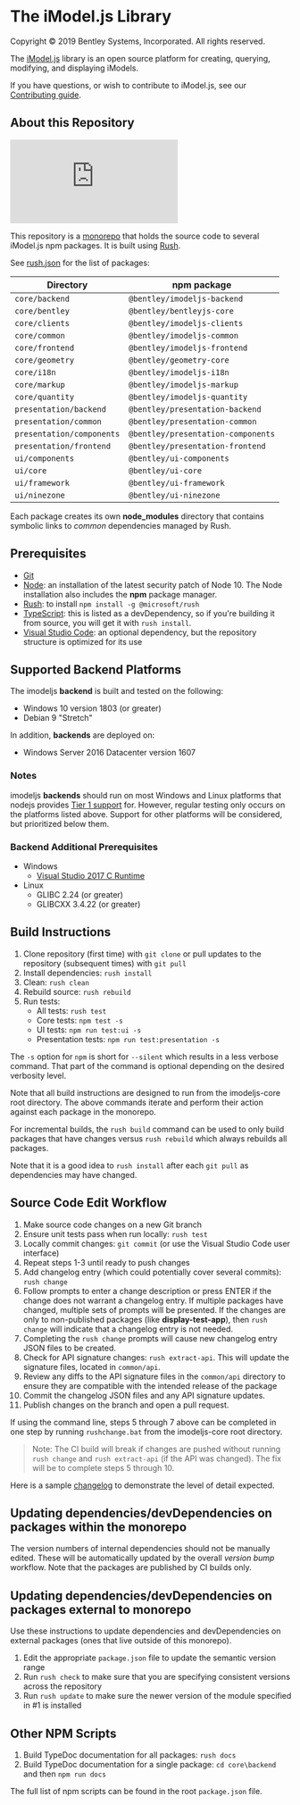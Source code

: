 ﻿# The iModel.js Library

Copyright © 2019 Bentley Systems, Incorporated. All rights reserved.

The [iModel.js](http://imodeljs.org) library is an open source platform for creating, querying, modifying, and displaying iModels.

If you have questions, or wish to contribute to iModel.js, see our [Contributing guide](./CONTRIBUTING.md).

## About this Repository

[![Build status](https://dev.azure.com/imodeljs/imodeljs/_apis/build/status/iModel.js)](https://dev.azure.com/imodeljs/imodeljs/_build/latest?definitionId=1)

This repository is a [monorepo](https://en.wikipedia.org/wiki/Monorepo) that holds the source code to several iModel.js npm packages. It is built using [Rush](http://rushjs.io/).

See [rush.json](./rush.json) for the list of packages:

| Directory | npm package
| ---- | ---
| `core/backend` | `@bentley/imodeljs-backend`
| `core/bentley` | `@bentley/bentleyjs-core`
| `core/clients` | `@bentley/imodeljs-clients`
| `core/common` | `@bentley/imodeljs-common`
| `core/frontend` | `@bentley/imodeljs-frontend`
| `core/geometry` | `@bentley/geometry-core`
| `core/i18n` | `@bentley/imodeljs-i18n`
| `core/markup` | `@bentley/imodeljs-markup`
| `core/quantity` | `@bentley/imodeljs-quantity`
| `presentation/backend` | `@bentley/presentation-backend`
| `presentation/common` | `@bentley/presentation-common`
| `presentation/components` | `@bentley/presentation-components`
| `presentation/frontend` | `@bentley/presentation-frontend`
| `ui/components` | `@bentley/ui-components`
| `ui/core` | `@bentley/ui-core`
| `ui/framework` | `@bentley/ui-framework`
| `ui/ninezone` | `@bentley/ui-ninezone`

Each package creates its own **node_modules** directory that contains symbolic links to *common* dependencies managed by Rush.

## Prerequisites

* [Git](https://git-scm.com/)
* [Node](https://nodejs.org/en/): an installation of the latest security patch of Node 10. The Node installation also includes the **npm** package manager.
* [Rush](https://github.com/Microsoft/web-build-tools/wiki/Rush): to install `npm install -g @microsoft/rush`
* [TypeScript](https://www.typescriptlang.org/): this is listed as a devDependency, so if you're building it from source, you will get it with `rush install`.
* [Visual Studio Code](https://code.visualstudio.com/): an optional dependency, but the repository structure is optimized for its use

## Supported Backend Platforms
The imodeljs **backend** is built and tested on the following:
- Windows 10 version 1803 (or greater)
- Debian 9 "Stretch"

In addition, **backends** are deployed on:
- Windows Server 2016 Datacenter version 1607

### Notes
imodeljs **backends** should run on most Windows and Linux platforms that nodejs provides [Tier 1 support](https://github.com/nodejs/node/blob/master/BUILDING.md#platform-list) for. However, regular testing only occurs on the platforms listed above. Support for other platforms will be considered, but prioritized below them.

### Backend Additional Prerequisites
- Windows
    - [Visual Studio 2017 C Runtime](https://support.microsoft.com/en-us/help/2977003/the-latest-supported-visual-c-downloads)
- Linux
    - GLIBC 2.24 (or greater)
    - GLIBCXX 3.4.22 (or greater)

## Build Instructions

1. Clone repository (first time) with `git clone` or pull updates to the repository (subsequent times) with `git pull`
2. Install dependencies: `rush install`
3. Clean: `rush clean`
4. Rebuild source: `rush rebuild`
5. Run tests:
    * All tests: `rush test`
    * Core tests: `npm test -s`
    * UI tests: `npm run test:ui -s`
    * Presentation tests: `npm run test:presentation -s`

The `-s` option for `npm` is short for `--silent` which results in a less verbose command.
That part of the command is optional depending on the desired verbosity level.

Note that all build instructions are designed to run from the imodeljs-core root directory.
The above commands iterate and perform their action against each package in the monorepo.

For incremental builds, the `rush build` command can be used to only build packages that have changes versus `rush rebuild` which always rebuilds all packages.

Note that it is a good idea to `rush install` after each `git pull` as dependencies may have changed.

## Source Code Edit Workflow

1. Make source code changes on a new Git branch
2. Ensure unit tests pass when run locally: `rush test`
3. Locally commit changes: `git commit` (or use the Visual Studio Code user interface)
4. Repeat steps 1-3 until ready to push changes
5. Add changelog entry (which could potentially cover several commits): `rush change`
6. Follow prompts to enter a change description or press ENTER if the change does not warrant a changelog entry. If multiple packages have changed, multiple sets of prompts will be presented. If the changes are only to non-published packages (like **display-test-app**), then `rush change` will indicate that a changelog entry is not needed.
7. Completing the `rush change` prompts will cause new changelog entry JSON files to be created.
8. Check for API signature changes: `rush extract-api`.  This will update the signature files, located in `common/api`.
9. Review any diffs to the API signature files in the `common/api` directory to ensure they are compatible with the intended release of the package
10. Commit the changelog JSON files and any API signature updates.
11. Publish changes on the branch and open a pull request.

If using the command line, steps 5 through 7 above can be completed in one step by running `rushchange.bat` from the imodeljs-core root directory.
> Note: The CI build will break if changes are pushed without running `rush change` and `rush extract-api` (if the API was changed). The fix will be to complete steps 5 through 10.

Here is a sample [changelog](https://github.com/Microsoft/web-build-tools/blob/master/apps/rush/CHANGELOG.md) to demonstrate the level of detail expected.

## Updating dependencies/devDependencies on packages within the monorepo

The version numbers of internal dependencies should not be manually edited.
These will be automatically updated by the overall *version bump* workflow.
Note that the packages are published by CI builds only.

## Updating dependencies/devDependencies on packages external to monorepo

Use these instructions to update dependencies and devDependencies on external packages (ones that live outside of this monorepo).

1. Edit the appropriate `package.json` file to update the semantic version range
2. Run `rush check` to make sure that you are specifying consistent versions across the repository
3. Run `rush update` to make sure the newer version of the module specified in #1 is installed

## Other NPM Scripts

1. Build TypeDoc documentation for all packages: `rush docs`
2. Build TypeDoc documentation for a single package: `cd core\backend` and then `npm run docs`

The full list of npm scripts can be found in the root `package.json` file.
